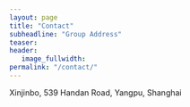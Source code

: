 ```yaml
---
layout: page
title: "Contact"
subheadline: "Group Address"
teaser: 
header:
   image_fullwidth: 
permalink: "/contact/"
---
```


Xinjinbo, 539 Handan Road, Yangpu, Shanghai
